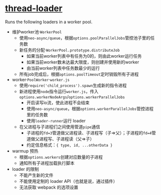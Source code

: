 # [thread-loader](https://github.com/webpack-contrib/thread-loader)
Runs the following loaders in a worker pool.

- 维护worker池·`WorkerPool`
    - 使用`neo-async/queue`，根据`options.poolParallelJobs`管控池子里的任务数
    - 新任务的分配·`WorkerPool.prototype.distributeJob`
        - 如果当前worker列表中有任务为0的，则由此worker运行任务
        - 如果当前worker数未达最大限度，则创建并使用新的worker
        - 由当前worker列表中任务数最少的运行
    - 所有job完成后，根据`options.poolTimeout`定时销毁所有子进程
- worker·`PoolWorker`·`worker.js`
    - 使用`require('child_process').spawn`生成新的指令进程
    - 新进程使用`node`指令运行`worker.js`，传入`options.workerNodeArgs`/`options.workerParallelJobs`
        - 开启读写io流，使此进程不会结束
        - 使用`neo-async/queue`，根据`options.workerParallelJobs`管控进程里的任务数
        - 使用`loader-runner`运行 loader
    - 在父进程与子进程们之间使用管道`pipe`通信
        - 子进程的`fd=3`管道做父进程读、子进程写（子=>父）；子进程的`fd=4`管道做父进程写、子进程读（父=>子）
        - 约定信息格式：`{ type, id, ...otherData }`
- warmup 预热
    - 根据`options.workers`创建对应数量的子进程
    - 通知所有子进程加载执行脚本
- loader 的限制
    - 不能产生新的文件
    - 不能使用定制的 loader API（也就是说，通过插件）
    - 无法获取 webpack 的选项设置

